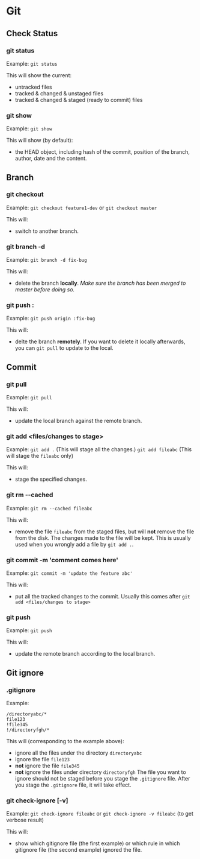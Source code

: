 # Git

## Check Status

### git status
Example: `git status`

This will show the current:
- untracked files
- tracked & changed & unstaged files
- tracked & changed & staged (ready to commit) files

### git show
Example: `git show`

This will show (by default):
- the HEAD object, including hash of the commit, position of the branch, author, date and the content.


## Branch

### git checkout <the branch name to switch to>
Example: `git checkout feature1-dev` or `git checkout master`

This will:
- switch to another branch.

### git branch -d <branch name to delete>
Example: `git branch -d fix-bug`

This will:
- delete the branch **locally**. *Make sure the branch has been merged to master before doing so.*

### git push <remote> :<branch name to delete>
Example: `git push origin :fix-bug`

This will:
- delte the branch **remotely**. If you want to delete it locally afterwards, you can `git pull` to update to the local.


## Commit

### git pull
Example: `git pull`

This will:
- update the local branch against the remote branch.

### git add <files/changes to stage>
Example: `git add .` (This will stage all the changes.)
         `git add fileabc` (This will stage the `fileabc` only)

This will:
- stage the specified changes.

### git rm --cached <filename>
Example: `git rm --cached fileabc`

This will:
- remove the file `fileabc` from the staged files, but will **not** remove the file from the disk. The changes made to the file will be kept. This is usually used when you wrongly add a file by `git add .`.

### git commit -m 'comment comes here'
Example: `git commit -m 'update the feature abc'`

This will:
- put all the tracked changes to the commit. Usually this comes after `git add <files/changes to stage>`

### git push
Example: `git push`

This will:
- update the remote branch according to the local branch.


## Git ignore

### .gitignore
Example:
```
/directoryabc/*
file123
!file345
!/directoryfgh/*
```

This will (corresponding to the example above):
- ignore all the files under the directory `directoryabc`
- ignore the file `file123`
- **not** ignore the file `file345`
- **not** ignore the files under directory `directoryfgh`
The file you want to ignore should not be staged before you stage the `.gitignore` file. After you stage the `.gitignore` file, it will take effect.

### git check-ignore [-v] <the ignored file>
Example: `git check-ignore fileabc` or `git check-ignore -v fileabc` (to get verbose result)

This will:
- show which gitignore file (the first example) or which rule in which gitignore file (the second example) ignored the file. 

